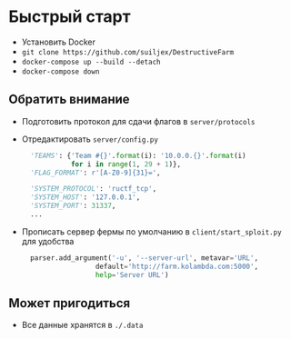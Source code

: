 # Быстрый старт

- Установить Docker
- `git clone https://github.com/suiljex/DestructiveFarm`
- `docker-compose up --build --detach`
- `docker-compose down`

## Обратить внимание

- Подготовить протокол для сдачи флагов в `server/protocols`
- Отредактировать `server/config.py`

  ``` python
    'TEAMS': {'Team #{}'.format(i): '10.0.0.{}'.format(i)
              for i in range(1, 29 + 1)},
    'FLAG_FORMAT': r'[A-Z0-9]{31}=',

    'SYSTEM_PROTOCOL': 'ructf_tcp',
    'SYSTEM_HOST': '127.0.0.1',
    'SYSTEM_PORT': 31337,
    ...
  ```

- Прописать сервер фермы по умолчанию в `client/start_sploit.py` для удобства

  ``` python
    parser.add_argument('-u', '--server-url', metavar='URL',
                    default='http://farm.kolambda.com:5000',
                    help='Server URL')
  ```

## Может пригодиться

- Все данные хранятся в `./.data`
